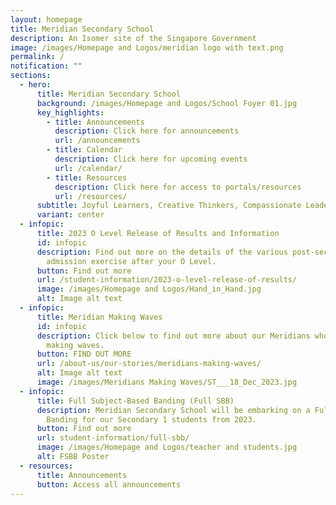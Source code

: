```yaml
---
layout: homepage
title: Meridian Secondary School
description: An Isomer site of the Singapore Government
image: /images/Homepage and Logos/meridian logo with text.png
permalink: /
notification: ""
sections:
  - hero:
      title: Meridian Secondary School
      background: /images/Homepage and Logos/School Foyer 01.jpg
      key_highlights:
        - title: Announcements
          description: Click here for announcements
          url: /announcements
        - title: Calendar
          description: Click here for upcoming events
          url: /calendar/
        - title: Resources
          description: Click here for access to portals/resources
          url: /resources/
      subtitle: Joyful Learners, Creative Thinkers, Compassionate Leaders
      variant: center
  - infopic:
      title: 2023 O Level Release of Results and Information
      id: infopic
      description: Find out more on the details of the various post-secondary
        admission exercise after your O Level.
      button: Find out more
      url: /student-information/2023-o-level-release-of-results/
      image: /images/Homepage and Logos/Hand_in_Hand.jpg
      alt: Image alt text
  - infopic:
      title: Meridian Making Waves
      id: infopic
      description: Click below to find out more about our Meridians who have been
        making waves.
      button: FIND OUT MORE
      url: /about-us/our-stories/meridians-making-waves/
      alt: Image alt text
      image: /images/Meridians Making Waves/ST___18_Dec_2023.jpg
  - infopic:
      title: Full Subject-Based Banding (Full SBB)
      description: Meridian Secondary School will be embarking on a Full Subject-Based
        Banding for our Secondary 1 students from 2023.
      button: Find out more
      url: student-information/full-sbb/
      image: /images/Homepage and Logos/teacher and students.jpg
      alt: FSBB Poster
  - resources:
      title: Announcements
      button: Access all announcements
---
```

